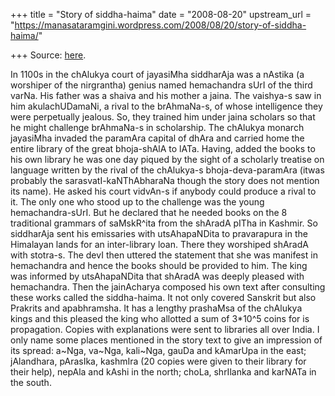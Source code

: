 +++
title = "Story of siddha-haima"
date = "2008-08-20"
upstream_url = "https://manasataramgini.wordpress.com/2008/08/20/story-of-siddha-haima/"

+++
Source: [here](https://manasataramgini.wordpress.com/2008/08/20/story-of-siddha-haima/).

In 1100s in the chAlukya court of jayasiMha siddharAja was a nAstika (a
worshiper of the nirgrantha) genius named hemachandra sUrI of the third
varNa. His father was a shaiva and his mother a jaina. The vaishya-s saw
in him akulachUDamaNi, a rival to the brAhmaNa-s, of whose intelligence
they were perpetually jealous. So, they trained him under jaina scholars
so that he might challenge brAhmaNa-s in scholarship. The chAlukya
monarch jayasiMha invaded the paramAra capital of dhAra and carried home
the entire library of the great bhoja-shAlA to lATa. Having, added the
books to his own library he was one day piqued by the sight of a
scholarly treatise on language written by the rival of the chAlukya-s
bhoja-deva-paramAra (itwas probably the sarasvatI-kaNThAbharaNa though
the story does not mention its name). He asked his court vidvAn-s if
anybody could produce a rival to it. The only one who stood up to the
challenge was the young hemachandra-sUrI. But he declared that he needed
books on the 8 traditional grammars of saMskR^ita from the shAradA pITha
in Kashmir. So siddharAja sent his emissaries with utsAhapaNDita to
pravarapura in the Himalayan lands for an inter-library loan. There they
worshiped shAradA with stotra-s. The devI then uttered the statement
that she was manifest in hemachandra and hence the books should be
provided to him. The king was informed by utsAhapaNDita that shAradA was
deeply pleased with hemachandra. Then the jainAcharya composed his own
text after consulting these works called the siddha-haima. It not only
covered Sanskrit but also Prakrits and apabhramsha. It has a lengthy
prashaMsa of the chAlukya kings and this pleased the king who allotted a
sum of 3\*10^5 coins for is propagation. Copies with explanations were
sent to libraries all over India. I only name some places mentioned in
the story text to give an impression of its spread: a\~Nga, va\~Nga,
kali\~Nga, gauDa and kAmarUpa in the east; jAlandhara, pArasIka,
kashmIra (20 copies were given to their library for their help), nepAla
and kAshi in the north; choLa, shrIlanka and karNATa in the south.

